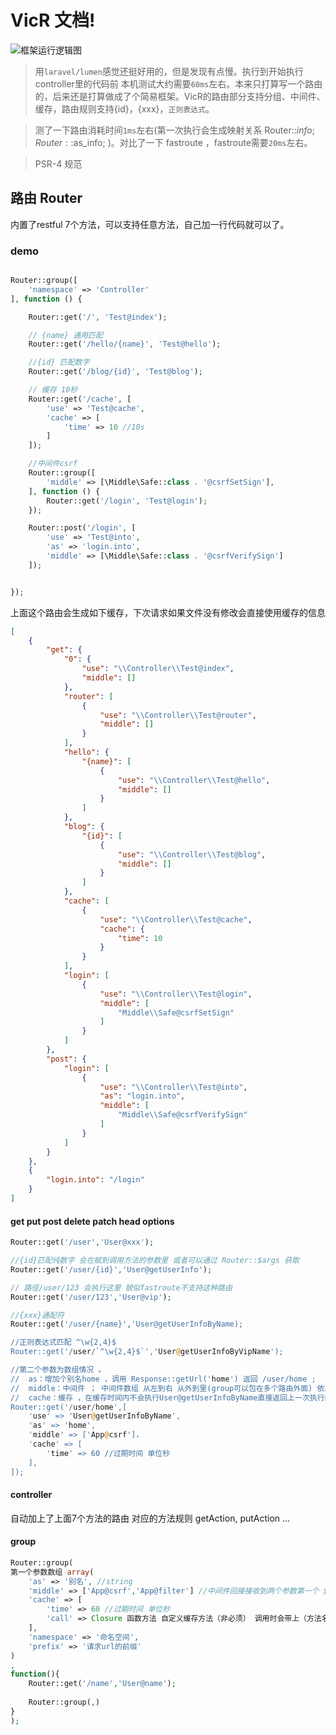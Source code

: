 # VicR 文档!

![框架运行逻辑图](https://gitee.com/uploads/images/2017/1121/185219_63d48451_101862.png)


>用`laravel/lumen`感觉还挺好用的，但是发现有点慢。执行到开始执行controller里的代码前 本机测试大约需要`60ms`左右。本来只打算写一个路由的，后来还是打算做成了个简易框架。VicR的路由部分支持分组、中间件、缓存，路由规则支持{id}，{xxx}，`正则表达式`。

>测了一下路由消耗时间`1ms`左右(第一次执行会生成映射关系 Router::$info; Router::$as_info; )。对比了一下 fastroute ，fastroute需要`20ms`左右。

>PSR-4 规范

## 路由 Router

内置了restful 7个方法，可以支持任意方法，自己加一行代码就可以了。

### demo

```php

Router::group([
    'namespace' => 'Controller'
], function () {

    Router::get('/', 'Test@index');

    // {name} 通用匹配
    Router::get('/hello/{name}', 'Test@hello');

    //{id} 匹配数字
    Router::get('/blog/{id}', 'Test@blog');

    // 缓存 10秒
    Router::get('/cache', [
        'use' => 'Test@cache',
        'cache' => [
            'time' => 10 //10s
        ]
    ]);

    //中间件csrf 
    Router::group([
        'middle' => [\Middle\Safe::class . '@csrfSetSign'],
    ], function () {
        Router::get('/login', 'Test@login');
    });

    Router::post('/login', [
        'use' => 'Test@into',
        'as' => 'login.into',
        'middle' => [\Middle\Safe::class . '@csrfVerifySign']
    ]);


});

```

上面这个路由会生成如下缓存，下次请求如果文件没有修改会直接使用缓存的信息 
 
```json
[
    {
        "get": {
            "0": {
                "use": "\\Controller\\Test@index",
                "middle": []
            },
            "router": [
                {
                    "use": "\\Controller\\Test@router",
                    "middle": []
                }
            ],
            "hello": {
                "{name}": [
                    {
                        "use": "\\Controller\\Test@hello",
                        "middle": []
                    }
                ]
            },
            "blog": {
                "{id}": [
                    {
                        "use": "\\Controller\\Test@blog",
                        "middle": []
                    }
                ]
            },
            "cache": [
                {
                    "use": "\\Controller\\Test@cache",
                    "cache": {
                        "time": 10
                    }
                }
            ],
            "login": [
                {
                    "use": "\\Controller\\Test@login",
                    "middle": [
                        "Middle\\Safe@csrfSetSign"
                    ]
                }
            ]
        },
        "post": {
            "login": [
                {
                    "use": "\\Controller\\Test@into",
                    "as": "login.into",
                    "middle": [
                        "Middle\\Safe@csrfVerifySign"
                    ]
                }
            ]
        }
    },
    {
        "login.into": "/login"
    }
]

```

#### get put post delete patch head options


```php
Router::get('/user','User@xxx');

//{id}匹配纯数字 会在赋到调用方法的参数里 或者可以通过 Router::$args 获取
Router::get('/user/{id}','User@getUserInfo');

// 路径/user/123 会执行这里 貌似fastroute不支持这种路由
Router::get('/user/123','User@vip');

//{xxx}通配符
Router::get('/user/{name}','User@getUserInfoByName);

//正则表达式匹配 ^\w{2,4}$
Router::get('/user/`^\w{2,4}$`','User@getUserInfoByVipName');

//第二个参数为数组情况 。 
//  as：增加个别名home ，调用 Response::getUrl('home') 返回 /user/home ; 
//  middle：中间件 ； 中间件数组 从左到右 从外到里(group可以包在多个路由外面) 依次执行，任何一个中间件阻断了 后面的就都不会被执行了（常用来权限认证，数据加解密，接口合并…… )
//  cache：缓存 ，在缓存时间内不会执行User@getUserInfoByName直接返回上一次执行结果，会执行中间件。
Router::get('/user/home',[
    'use' => 'User@getUserInfoByName',
    'as' => 'home',
    'middle' => ['App@csrf']，
    'cache' => [
        'time' => 60 //过期时间 单位秒
    ],
]);
```
#### controller

自动加上了上面7个方法的路由 对应的方法规则 getAction, putAction ...

#### group 
```php
Router::group(
第一个参数数组 array(
	'as' => '别名', //string
	'middle' => ['App@csrf','App@filter'] //中间件回接接收到两个参数第一个 $next 匿名函数 ，第二个目标方法 目的是让中间件知道最终会由谁来执行这个请求 
	'cache' => [
		'time' => 60 //过期时间 单位秒
		'call' => Closure 函数方法 自定义缓存方法（非必须） 调用时会带上（方法名称+请求参数）
	],
	'namespace' => '命名空间',
	'prefix' => '请求url的前缀'
)
,
function(){
    Router::get('/name','User@name');
    
    Router::group(,)
}
);
```


